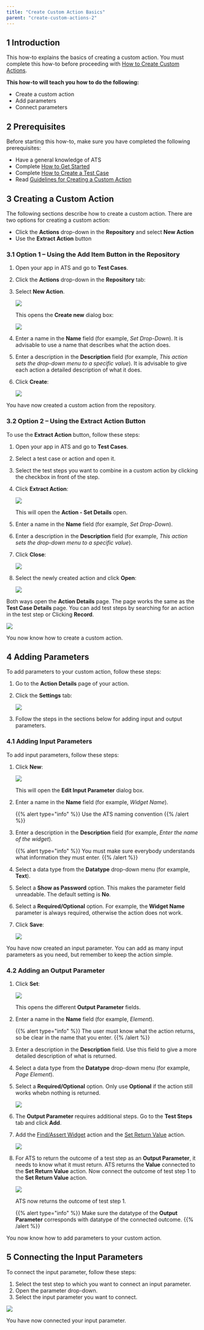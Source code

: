 ```yaml
---
title: "Create Custom Action Basics"
parent: "create-custom-actions-2"
---
```


## 1 Introduction

This how-to explains the basics of creating a custom action. You must complete this how-to before proceeding with [How to Create Custom Actions](create-custom-actions-2).

**This how-to will teach you how to do the following:**

* Create a custom action
* Add parameters
* Connect parameters

## 2 Prerequisites

Before starting this how-to, make sure you have completed the following prerequisites:

* Have a general knowledge of ATS
* Complete [How to Get Started](getting-started-2)
* Complete [How to Create a Test Case](create-a-test-case-2)
* Read [Guidelines for Creating a Custom Action](../bestpractices-2/guidelines-custom-action-2)

## 3 Creating a Custom Action

The following sections describe how to create a custom action. There are two options for creating a custom action:

* Click the **Actions** drop-down in the **Repository** and select **New Action**
* Use the **Extract Action** button

### 3.1 Option 1 – Using the Add Item Button in the Repository

1. Open your app in ATS and go to **Test Cases**.
2. Click the **Actions** drop-down in the **Repository** tab:
3. Select **New Action**.
    
    ![](attachments/custom-action-basics-2/repository-add-action.png)

    This opens the **Create new** dialog box:
    
    ![](attachments/custom-action-basics-2/create-new-action-dialog.png)

4. Enter a name in the **Name** field (for example, *Set Drop-Down*). It is advisable to use a name that describes what the action does.
5. Enter a description in the **Description** field (for example, *This action sets the drop-down menu to a specific value*). It is advisable to give each action a detailed description of what it does.
6.  Click **Create**:
    
    ![](attachments/custom-action-basics-2/create-new-action-dialog-complete.png)

You have now created a custom action from the repository.

### 3.2 Option 2 – Using the Extract Action Button

To use the **Extract Action** button, follow these steps:

1. Open your app in ATS and go to **Test Cases**.
2. Select a test case or action and open it.
3. Select the test steps you want to combine in a custom action by clicking the checkbox in front of the step.
4. Click **Extract Action**:
    
    ![](attachments/custom-action-basics-2/test-case-extract-action.png)

    This will open the **Action - Set Details** open.
5. Enter a name in the **Name** field (for example, *Set Drop-Down*).
6. Enter a description in the **Description** field (for example, *This action sets the drop-down menu to a specific value*).
7. Click **Close**:
    
    ![](attachments/custom-action-basics-2/test-case-action-set-details.png)

8. Select the newly created action and click **Open**:
    
    ![](attachments/custom-action-basics-2/test-case-open-new-action.png)

Both ways open the **Action Details** page. The page works the same as the **Test Case Details** page. You can add test steps by searching for an action in the test step or Clicking **Record**.

![](attachments/custom-action-basics-2/action-details-page-add-record.png)

You now know how to create a custom action.

## 4 Adding Parameters

To add parameters to your custom action, follow these steps:

1. Go to the **Action Details** page of your action.
2. Click the **Settings** tab:
    
    ![](attachments/custom-action-basics-2/action-details-page-settings.png)

3. Follow the steps in the sections below for adding input and output parameters.

### 4.1 Adding Input Parameters

To add input parameters, follow these steps:

1.  Click **New**:
    
    ![](attachments/custom-action-basics-2/action-details-page-settings-new.png)

    This will open the **Edit Input Parameter** dialog box.

2.  Enter a name in the **Name** field (for example, *Widget Name*).

    {{% alert type="info" %}}
    Use the ATS naming convention
    {{% /alert %}}

3.  Enter a description in the **Description** field (for example, *Enter the name of the widget*).

    {{% alert type="info" %}}
    You must make sure everybody understands what information they must enter.
    {{% /alert %}}
  
4.  Select a data type from the **Datatype** drop-down menu (for example, **Text**).
5.  Select a **Show as Password** option. This makes the parameter field unreadable. The default setting is **No**.
6.  Select a **Required/Optional** option. For example, the **Widget Name** parameter is always required, otherwise the action does not work.
7.  Click **Save**:
    
    ![](attachments/custom-action-basics-2/new-action-edit-input-parameter.png)

You have now created an input parameter. You can add as many input parameters as you need, but remember to keep the action simple.

### 4.2 Adding an Output Parameter

1. Click **Set**:
    
    ![](attachments/custom-action-basics-2/action-details-page-settings-set.png)

    This opens the different **Output Parameter** fields.

2. Enter a name in the **Name** field (for example, *Element*).

    {{% alert type="info" %}}
    The user must know what the action returns, so be clear in the name that you enter.
    {{% /alert %}}
  
3. Enter a description in the **Description** field. Use this field to give a more detailed description of what is returned.
4. Select a data type from the **Datatype** drop-down menu (for example, *Page Element*).
5. Select a **Required/Optional** option. Only use **Optional** if the action still works whebn nothing is returned.
    
    ![](attachments/custom-action-basics-2/new-action-output-parameter-complete.png)

6. The **Output Parameter** requires additional steps. Go to the **Test Steps** tab and click **Add**.
7. Add the [Find/Assert Widget](../refguide-ats-1/findassert-widget) action and the [Set Return Value](../refguide-ats-1/set-return-value) action.
    
    ![](attachments/custom-action-basics-2/output-parameter-actions.png)

8.  For ATS to return the outcome of a test step as an **Output Parameter**, it needs to know what it must return. ATS returns the **Value** connected to the **Set Return Value** action. Now connect the outcome of test step 1 to the **Set Return Value** action.
    
    ![](attachments/custom-action-basics-2/set-return-value-parameter.png)

    ATS now returns the outcome of test step 1.
  
    {{% alert type="info" %}}
    Make sure the datatype of the **Output Parameter** corresponds with datatype of the connected outcome.
    {{% /alert %}}

You now know how to add parameters to your custom action.

## 5 Connecting the Input Parameters

To connect the input parameter, follow these steps:

1.  Select the test step to which you want to connect an input parameter.
2.  Open the parameter drop-down.
3.  Select the input parameter you want to connect.
    
   ![](attachments/custom-action-basics-2/action-connect-input-parameter.png)

You have now connected your input parameter.
 
